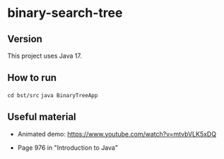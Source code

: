 # binary-search-tree

## Version

This project uses Java 17.

## How to run

`cd bst/src`
`java BinaryTreeApp`


## Useful material

* Animated demo: https://www.youtube.com/watch?v=mtvbVLK5xDQ

* Page 976 in "Introduction to Java"
